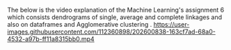 The below is the video explanation of the Machine Learning's assignment 6 which consists dendrograms of single, average and complete linkages and also on dataframes and 
Agglomerative clustering .
https://user-images.githubusercontent.com/112360898/202600838-163cf7ad-68a0-4532-a97b-ff11a8315bb0.mp4

